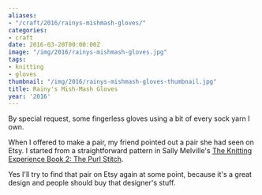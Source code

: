 ```yaml
---
aliases:
- "/craft/2016/rainys-mishmash-gloves/"
categories:
- craft
date: 2016-03-20T00:00:00Z
image: "/img/2016/rainys-mishmash-gloves.jpg"
tags:
- knitting
- gloves
thumbnail: "/img/2016/rainys-mishmash-gloves-thumbnail.jpg"
title: Rainy's Mish-Mash Gloves
year: '2016'
---
```

By special request, some fingerless gloves using a bit of every sock yarn I own.
<!--more-->

When I offered to make a pair, my friend pointed out a pair she had seen on Etsy.
I started from a straightforward pattern in Sally Melville's
[The Knitting Experience Book 2: The Purl Stitch][].

[The Knitting Experience Book 2: The Purl Stitch]: https://www.goodreads.com/book/show/24691.The_Knitting_Experience

Yes I'll try to find that pair on Etsy again at some point, because it's a great
design and people should buy that designer's stuff.
